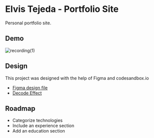 
# Elvis Tejeda - Portfolio Site

Personal portfolio site.



## Demo

![recording(1)](https://user-images.githubusercontent.com/47759122/136870122-fecbad4a-15e9-4d57-a030-1d5c72bb08cb.gif)


  
## Design

This project was designed with the help of Figma and codesandbox.io

- [Figma design file](https://www.figma.com/file/vmGDF1U5kZbqsHDWweD2nI/ElvsTejd-Portfolio-Site?node-id=0%3A1)
- [Decode Effect](https://codesandbox.io/s/text-decode-effect-5j9lf)

  
## Roadmap

- Categorize technologies 
- Include an experience section
- Add an education section



  
